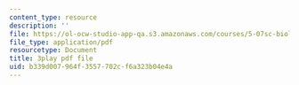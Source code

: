 ```yaml
---
content_type: resource
description: ''
file: https://ol-ocw-studio-app-qa.s3.amazonaws.com/courses/5-07sc-biological-chemistry-i-fall-2013/b339d007964f3557702cf6a323b04e4a_Kl2KpdlB8SQ.pdf
file_type: application/pdf
resourcetype: Document
title: 3play pdf file
uid: b339d007-964f-3557-702c-f6a323b04e4a
---
```

